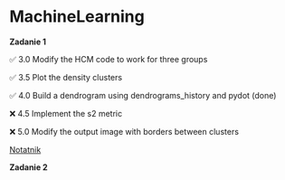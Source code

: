 # MachineLearning
**Zadanie 1** 

:white_check_mark: 3.0 Modify the HCM code to work for three groups

:white_check_mark: 3.5 Plot the density clusters

:white_check_mark: 4.0 Build a dendrogram using dendrograms_history and pydot (done)

:x: 4.5 Implement the s2 metric

:x: 5.0 Modify the output image with borders between clusters

[Notatnik](https://github.com/ewakobrzynska/MachineLearning/blob/main/047Clustering_Exercises_checkpoint.ipynb)


**Zadanie 2** 





